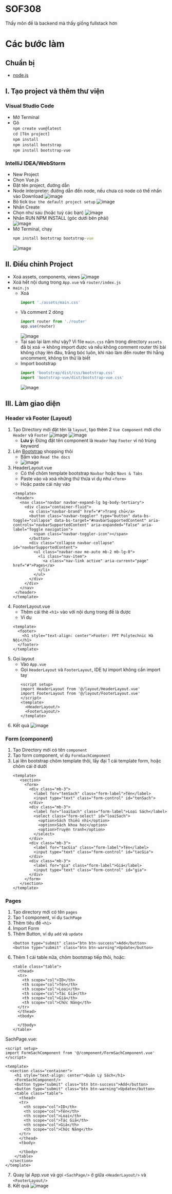 # SOF308
Thấy môn đề là backend mà thấy giống fullstack hơn
# Các bước làm
## Chuẩn bị
- [node.js](https://nodejs.org/en)
## I. Tạo project và thêm thư viện
### Visual Studio Code
- Mở Terminal
- Gõ <br/>
```npm create vue@latest``` <br/>
```cd [Tên project]``` <br/>
```npm install``` <br/>
```npm install bootstrap``` <br/>
```npm install bootstrap-vue``` <br/>
### IntelliJ IDEA/WebStorm
- New Project
- Chọn Vue.js
- Đặt tên project, đường dẫn
- Node interpreter: đường dẫn đến node, nếu chưa có node có thể nhấn vào Download
  ![image](https://github.com/user-attachments/assets/99049656-7bb6-48a2-af8d-d539022caad4)
- Bỏ tick `Use the default project setup`
  ![image](https://github.com/user-attachments/assets/c47ff1d9-86c6-4b12-81a0-f2222336be4f)
- Nhấn Create
- Chọn như sau (hoặc tuỳ các bạn)
  ![image](https://github.com/user-attachments/assets/ffe472f4-6d5b-4147-af06-26f8c434d426)
- Nhấn RUN NPM INSTALL (góc dưới bên phải) <br/>
  ![image](https://github.com/user-attachments/assets/35f7947d-74c8-4362-be66-9f04b084ed3f)
- Mở Terminal, chạy
  ```cmd
  npm install bootstrap bootstrap-vue
  ```
  ![image](https://github.com/user-attachments/assets/b915d466-d430-4b13-886d-25d291383e1e)

## II. Điều chỉnh Project
- Xoá assets, components, views
  ![image](https://github.com/user-attachments/assets/a23c563d-2f03-4a0e-8c38-471088ee7862)
- Xoá hết nội dung trong `App.vue` và `router/index.js`
- `main.js`
  - Xoá
    ```javascript
    import './assets/main.css'
    ```
  - Và comment 2 dòng
    ```javascript
    import router from './router'
    app.use(router)
    ```
    ![image](https://github.com/user-attachments/assets/1d1f4875-3b28-4dee-9031-9de306378028)
  - Tại sao lại làm như vậy? Vì file `main.css` nằm trong directory `assets` đã bị xoá -> không import được và nếu không comment router thì bài không chạy lên đâu, trắng bóc luôn, khi nào làm đến router thì hẵng uncomment, không tin thử là biết
  - Import bootstrap
    ```javascript
    import 'bootstrap/dist/css/bootstrap.css'
    import 'bootstrap-vue/dist/bootstrap-vue.css'
    ```
    ![image](https://github.com/user-attachments/assets/ae4b548f-afd6-4216-960e-29d9588f0b72)

## III. Làm giao diện
### Header và Footer (Layout)
1. Tạo Directory mới đặt tên là `layout`, tạo thêm 2 `Vue Component` mới cho `Header` và `Footer`
   ![image](https://github.com/user-attachments/assets/34cba8c6-e9b9-4ed9-a45d-cd2070ef718f)
   ![image](https://github.com/user-attachments/assets/647ffa00-b8b1-4326-931c-dceb2fe5c9d9)
   - **Lưu ý:** Đừng đặt tên component là `Header` hay `Footer` vì nó trùng keyword
3. Lên [Bootstrap](https://getbootstrap.com/) shopping thôi
   - Bấm vào `Read the docs`
   - ![image](https://github.com/user-attachments/assets/e3d54c60-42a1-48e3-9057-dcbcfa0b9643)
4. HeaderLayout.vue
   - Có thể chôm template bootstrap `Navbar` hoặc `Navs & Tabs`
   - Paste vào và xoá những thứ thừa ví dụ như `<form>`
   - Hoặc paste cái này vào
   ```vue
   <template>
    <header>
      <nav class="navbar navbar-expand-lg bg-body-tertiary">
        <div class="container-fluid">
          <a class="navbar-brand" href="#">Trang chủ</a>
          <button class="navbar-toggler" type="button" data-bs-toggle="collapse" data-bs-target="#navbarSupportedContent" aria-controls="navbarSupportedContent" aria-expanded="false" aria-label="Toggle navigation">
            <span class="navbar-toggler-icon"></span>
          </button>
          <div class="collapse navbar-collapse" id="navbarSupportedContent">
            <ul class="navbar-nav me-auto mb-2 mb-lg-0">
              <li class="nav-item">
                <a class="nav-link active" aria-current="page" href="#">Pages</a>
              </li>
            </ul>
          </div>
        </div>
      </nav>
    </header>
   </template>
   ```
5. FooterLayout.vue
   - Thêm cái thẻ `<h1>` vào với nội dung trong đề là được
   - Ví dụ
   ```vue
   <template>
     <footer>
       <h1 style="text-align: center">Footer: FPT Polytechnic Hà Nội</h1>
     </footer>
   </template>
   ```
6. Gọi layout
   - Vào `App.vue`
   - Gọi `HeaderLayout` và `FooterLayout`, IDE tự import không cần import tay
     ```vue
     <script setup>
     import HeaderLayout from '@/layout/HeaderLayout.vue'
     import FooterLayout from '@/layout/FooterLayout.vue'
     </script>
     <template>
       <HeaderLayout/>
       <FooterLayout/>
     </template>
     ```
7. Kết quả
   ![image](https://github.com/user-attachments/assets/45a8af5f-48bb-4e89-b269-1f24254d49d4)
### Form (component)
1. Tạo Directory mới có tên `component`
2. Tạo form component, ví dụ `FormSachComponent`
3. Lại lên bootstrap chôm template thôi, lấy đại 1 cái template form, hoặc chôm cái ở dưới
   ```vue
   <template>
      <section>
        <form>
          <div class="mb-3">
            <label for="tenSach" class="form-label">Tên</label>
            <input type="text" class="form-control" id="tenSach">
          </div>
          <div class="mb-3">
            <label for="loaiSach" class="form-label">Loại Sách</label>
            <select class="form-select" id="loaiSach">
              <option>Sách thiếu nhi</option>
              <option>Sách khoa học</option>
              <option>Truyện tranh</option>
            </select>
          </div>
          <div class="mb-3">
            <label for="tacGia" class="form-label">Tên</label>
            <input type="text" class="form-control" id="tacGia">
          </div>
          <div class="mb-3">
            <label for="gia" class="form-label">Giá</label>
            <input type="text" class="form-control" id="gia">
          </div>
        </form>
      </section>
   </template>
   ```
### Pages
1. Tạo directory mới có tên `pages`
2. Tạo 1 component, ví dụ `SachPage`
3. Thêm tiêu đề `<h1>`
4. Import Form
5. Thêm Button, ví dụ `add` và `update`
   ```vue
   <button type="submit" class="btn btn-success">Add</button>
   <button type="submit" class="btn btn-warning">Update</button>
   ```
6. Thêm 1 cái table nữa, chôm bootstrap tiếp thôi, hoặc:
   ```vue
   <table class="table">
     <thead>
     <tr>
       <th scope="col">ID</th>
       <th scope="col">Tên</th>
       <th scope="col">Loại</th>
       <th scope="col">Tác Giả</th>
       <th scope="col">Giá</th>
       <th scope="col">Chức Năng</th>
     </tr>
     </thead>
     <tbody>
  
     </tbody>
   </table>
   ```
SachPage.vue:
```vue
<script setup>
import FormSachComponent from '@/component/FormSachComponent.vue'
</script>

<template>
  <section class="container">
    <h1 style="text-align: center">Quản Lý Sách</h1>
    <FormSachComponent/>
    <button type="submit" class="btn btn-success">Add</button>
    <button type="submit" class="btn btn-warning">Update</button>
    <table class="table">
      <thead>
      <tr>
        <th scope="col">ID</th>
        <th scope="col">Tên</th>
        <th scope="col">Loại</th>
        <th scope="col">Tác Giả</th>
        <th scope="col">Giá</th>
        <th scope="col">Chức Năng</th>
      </tr>
      </thead>
      <tbody>

      </tbody>
    </table>
  </section>
</template>
```
7. Quay lại App.vue và gọi `<SachPage/>` ở giữa `<HeaderLayout/>` và `<FooterLayout/>`
8. Kết quả
   ![image](https://github.com/user-attachments/assets/1cc28ccd-c402-4a5b-b555-6cd279d59dc7)
